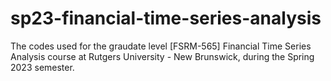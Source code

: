 # sp23-financial-time-series-analysis
The codes used for the graudate level [FSRM-565] Financial Time Series Analysis course at Rutgers University - New Brunswick, during the Spring 2023 semester.
